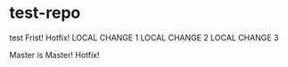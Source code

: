 # test-repo
test
Frist!
Hotfix!
LOCAL CHANGE 1
LOCAL CHANGE 2
LOCAL CHANGE 3

Master is Master! 
Hotfix!
